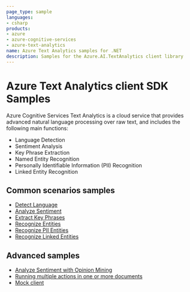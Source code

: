 ```yaml
---
page_type: sample
languages:
- csharp
products:
- azure
- azure-cognitive-services
- azure-text-analytics
name: Azure Text Analytics samples for .NET
description: Samples for the Azure.AI.TextAnalytics client library
---
```


# Azure Text Analytics client SDK Samples
Azure Cognitive Services Text Analytics is a cloud service that provides advanced natural language processing over raw text, and includes the following main functions: 
* Language Detection
* Sentiment Analysis
* Key Phrase Extraction
* Named Entity Recognition
* Personally Identifiable Information (PII) Recognition
* Linked Entity Recognition

## Common scenarios samples
- [Detect Language](https://github.com/Azure/azure-sdk-for-net/tree/master/sdk/textanalytics/Azure.AI.TextAnalytics/samples/Sample1_DetectLanguage.md)
- [Analyze Sentiment](https://github.com/Azure/azure-sdk-for-net/tree/master/sdk/textanalytics/Azure.AI.TextAnalytics/samples/Sample2_AnalyzeSentiment.md)
- [Extract Key Phrases](https://github.com/Azure/azure-sdk-for-net/tree/master/sdk/textanalytics/Azure.AI.TextAnalytics/samples/Sample3_ExtractKeyPhrases.md)
- [Recognize Entities](https://github.com/Azure/azure-sdk-for-net/tree/master/sdk/textanalytics/Azure.AI.TextAnalytics/samples/Sample4_RecognizeEntities.md)
- [Recognize PII Entities](https://github.com/Azure/azure-sdk-for-net/tree/master/sdk/textanalytics/Azure.AI.TextAnalytics/samples/Sample5_RecognizePiiEntities.md)
- [Recognize Linked Entities](https://github.com/Azure/azure-sdk-for-net/tree/master/sdk/textanalytics/Azure.AI.TextAnalytics/samples/Sample6_RecognizeLinkedEntities.md)

## Advanced samples
- [Analyze Sentiment with Opinion Mining](https://github.com/Azure/azure-sdk-for-net/tree/master/sdk/textanalytics/Azure.AI.TextAnalytics/samples/Sample2.1_AnalyzeSentimentWithOpinionMining.md)
- [Running multiple actions in one or more documents](https://github.com/Azure/azure-sdk-for-net/blob/master/sdk/textanalytics/Azure.AI.TextAnalytics/samples/Sample_AnalyzeBatchActions.md)
- [Mock client](https://github.com/Azure/azure-sdk-for-net/tree/master/sdk/textanalytics/Azure.AI.TextAnalytics/samples/Sample_MockClient.md)

[README]: https://github.com/Azure/azure-sdk-for-net/blob/master/sdk/textanalytics/Azure.AI.TextAnalytics/README.md
